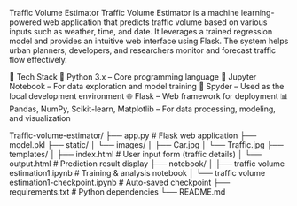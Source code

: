 Traffic Volume Estimator
Traffic Volume Estimator is a machine learning-powered web application that predicts traffic volume based on various inputs such as weather, time, and date. It leverages a trained regression model and provides an intuitive web interface using Flask. The system helps urban planners, developers, and researchers monitor and forecast traffic flow effectively.

🔧 Tech Stack
🐍 Python 3.x – Core programming language
📓 Jupyter Notebook – For data exploration and model training
🧪 Spyder – Used as the local development environment
🌐 Flask – Web framework for deployment
📊 Pandas, NumPy, Scikit-learn, Matplotlib – For data processing, modeling, and visualization

Traffic-volume-estimator/
├── app.py # Flask web application
├── model.pkl 
├── static/
│ └── images/
│ ├── Car.jpg 
│ └── Traffic.jpg
├── templates/
│ ├── index.html # User input form (traffic details)
│ └── output.html # Prediction result display
├── notebook/
│ ├── traffic volume estimation1.ipynb # Training & analysis notebook
│ └── traffic volume estimation1-checkpoint.ipynb # Auto-saved checkpoint
├── requirements.txt # Python dependencies
└── README.md
